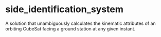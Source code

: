 side_identification_system
==========================

A solution that unambiguously calculates the kinematic attributes of an orbiting CubeSat facing a ground station at any given instant.